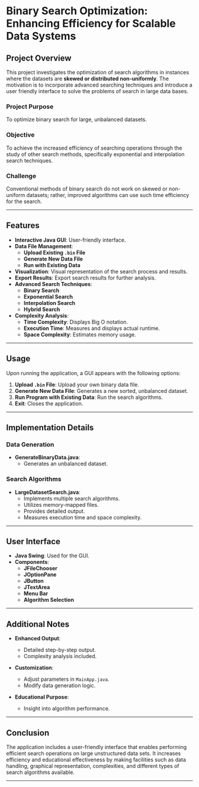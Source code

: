 # Binary Search Optimization: Enhancing Efficiency for Scalable Data Systems

## Project Overview

This project investigates the optimization of search algorithms in instances where the datasets are **skewed or distributed non-uniformly**. The motivation is to incorporate advanced searching techniques and introduce a user friendly interface to solve the problems of search in large data bases.

### Project Purpose

To optimize binary search for large, unbalanced datasets.

### Objective

To achieve the increased efficiency of searching operations through the study of other search methods, specifically exponential and interpolation search techniques.

### Challenge

Conventional methods of binary search do not work on skewed or non-uniform datasets; rather, improved algorithms can use such time efficiency for the search.

---

## Features

- **Interactive Java GUI**: User-friendly interface.
- **Data File Management**:
    - **Upload Existing `.bin` File**
    - **Generate New Data File**
    - **Run with Existing Data**
- **Visualization**: Visual representation of the search process and results.
- **Export Results**: Export search results for further analysis.
- **Advanced Search Techniques**:
    - **Binary Search**
    - **Exponential Search**
    - **Interpolation Search**
    - **Hybrid Search**
- **Complexity Analysis**:
    - **Time Complexity**: Displays Big O notation.
    - **Execution Time**: Measures and displays actual runtime.
    - **Space Complexity**: Estimates memory usage.

---

## Usage

Upon running the application, a GUI appears with the following options:

1. **Upload `.bin` File**: Upload your own binary data file.
2. **Generate New Data File**: Generates a new sorted, unbalanced dataset.
3. **Run Program with Existing Data**: Run the search algorithms.
4. **Exit**: Closes the application.

---

## Implementation Details

### Data Generation

- **GenerateBinaryData.java**:
    - Generates an unbalanced dataset.

### Search Algorithms

- **LargeDatasetSearch.java**:
    - Implements multiple search algorithms.
    - Utilizes memory-mapped files.
    - Provides detailed output.
    - Measures execution time and space complexity.

---

## User Interface

- **Java Swing**: Used for the GUI.
- **Components**:
    - **JFileChooser**
    - **JOptionPane**
    - **JButton**
    - **JTextArea**
    - **Menu Bar**
    - **Algorithm Selection**

---

## Additional Notes

- **Enhanced Output**:
    - Detailed step-by-step output.
    - Complexity analysis included.

- **Customization**:
    - Adjust parameters in `MainApp.java`.
    - Modify data generation logic.

- **Educational Purpose**:
    - Insight into algorithm performance.

---

## Conclusion

The application includes a user-friendly interface that enables performing efficient search operations on large unstructured data sets. It increases efficiency and educational effectiveness by making facilities such as data handling, graphical representation, complexities, and different types of search algorithms available.

---

